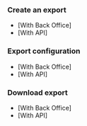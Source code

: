 ### Create an export

- [With Back Office]
- [With API]

### Export configuration

- [With Back Office]
- [With API]

### Download export

- [With Back Office]
- [With API]
